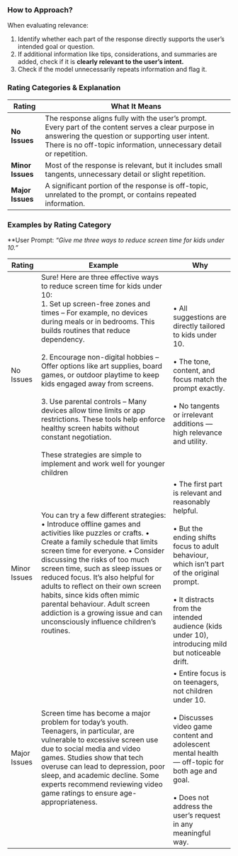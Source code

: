 ### **How to Approach?**

When evaluating relevance:

1. Identify whether each part of the response directly supports the user’s intended goal or question.
2. If additional information like tips, considerations, and summaries are added, check if it is **clearly relevant to the user’s intent.**
3. Check if the model unnecessarily repeats information and flag it.

### **Rating Categories & Explanation**

|**Rating**|**What It Means**|
|---|---|
|**No Issues**|The response aligns fully with the user’s prompt. Every part of the content serves a clear purpose in answering the question or supporting user intent. There is no off-topic information, unnecessary detail or repetition.|
|**Minor Issues**|Most of the response is relevant, but it includes small tangents, unnecessary detail or slight repetition.|
|**Major Issues**|A significant portion of the response is off-topic, unrelated to the prompt, or contains repeated information.|

### **Examples by Rating Category**

**User Prompt: *“*_Give me three ways to reduce screen time for kids under 10.”_


| Rating       | Example                                                                                                                                                                                                                                                                                                                                                                                                                                                                                                                                                                                                                                 | Why                                                                                                                                                                                                                                                              |
| ------------ | --------------------------------------------------------------------------------------------------------------------------------------------------------------------------------------------------------------------------------------------------------------------------------------------------------------------------------------------------------------------------------------------------------------------------------------------------------------------------------------------------------------------------------------------------------------------------------------------------------------------------------------- | ---------------------------------------------------------------------------------------------------------------------------------------------------------------------------------------------------------------------------------------------------------------- |
| No Issues    | Sure! Here are three effective ways to reduce screen time for kids under 10: <br>1. Set up screen-free zones and times – For example, no devices during meals or in bedrooms. This builds routines that reduce dependency. <br><br>2. Encourage non-digital hobbies – Offer options like art supplies, board games, or outdoor playtime to keep kids engaged away from screens. <br><br>3. Use parental controls – Many devices allow time limits or app restrictions. These tools help enforce healthy screen habits without constant negotiation. <br><br>These strategies are simple to implement and work well for younger children | • All suggestions are directly tailored to kids under 10. <br><br>• The tone, content, and focus match the prompt exactly. <br><br>• No tangents or irrelevant additions — high relevance and utility.                                                           |
| Minor Issues | You can try a few different strategies: • Introduce offline games and activities like puzzles or crafts. • Create a family schedule that limits screen time for everyone. • Consider discussing the risks of too much screen time, such as sleep issues or reduced focus. It’s also helpful for adults to reflect on their own screen habits, since kids often mimic parental behaviour. Adult screen addiction is a growing issue and can unconsciously influence children’s routines.                                                                                                                                                 | • The first part is relevant and reasonably helpful. <br><br>• But the ending shifts focus to adult behaviour, which isn’t part of the original prompt.<br><br>• It distracts from the intended audience (kids under 10), introducing mild but noticeable drift. |
| Major Issues | Screen time has become a major problem for today’s youth. Teenagers, in particular, are vulnerable to excessive screen use due to social media and video games. Studies show that tech overuse can lead to depression, poor sleep, and academic decline. Some experts recommend reviewing video game ratings to ensure age-appropriateness.                                                                                                                                                                                                                                                                                             | • Entire focus is on teenagers, not children under 10.<br><br>• Discusses video game content and adolescent mental health — off-topic for both age and goal. <br><br>• Does not address the user’s request in any meaningful way.                                |